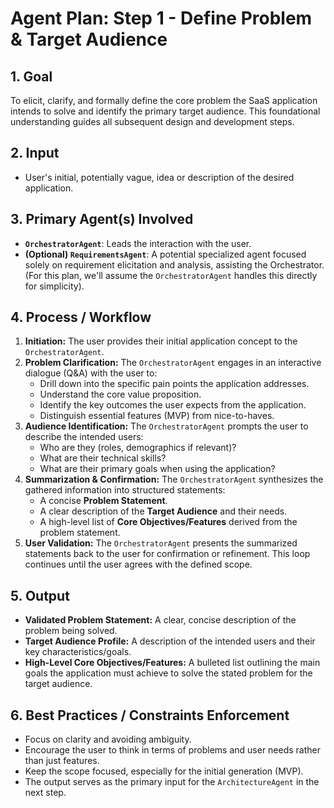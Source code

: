 # Agent Plan: Step 1 - Define Problem & Target Audience

## 1. Goal

To elicit, clarify, and formally define the core problem the SaaS application intends to solve and identify the primary target audience. This foundational understanding guides all subsequent design and development steps.

## 2. Input

*   User's initial, potentially vague, idea or description of the desired application.

## 3. Primary Agent(s) Involved

*   **`OrchestratorAgent`**: Leads the interaction with the user.
*   **(Optional) `RequirementsAgent`**: A potential specialized agent focused solely on requirement elicitation and analysis, assisting the Orchestrator. (For this plan, we'll assume the `OrchestratorAgent` handles this directly for simplicity).

## 4. Process / Workflow

1.  **Initiation:** The user provides their initial application concept to the `OrchestratorAgent`.
2.  **Problem Clarification:** The `OrchestratorAgent` engages in an interactive dialogue (Q&A) with the user to:
    *   Drill down into the specific pain points the application addresses.
    *   Understand the core value proposition.
    *   Identify the key outcomes the user expects from the application.
    *   Distinguish essential features (MVP) from nice-to-haves.
3.  **Audience Identification:** The `OrchestratorAgent` prompts the user to describe the intended users:
    *   Who are they (roles, demographics if relevant)?
    *   What are their technical skills?
    *   What are their primary goals when using the application?
4.  **Summarization & Confirmation:** The `OrchestratorAgent` synthesizes the gathered information into structured statements:
    *   A concise **Problem Statement**.
    *   A clear description of the **Target Audience** and their needs.
    *   A high-level list of **Core Objectives/Features** derived from the problem statement.
5.  **User Validation:** The `OrchestratorAgent` presents the summarized statements back to the user for confirmation or refinement. This loop continues until the user agrees with the defined scope.

## 5. Output

*   **Validated Problem Statement:** A clear, concise description of the problem being solved.
*   **Target Audience Profile:** A description of the intended users and their key characteristics/goals.
*   **High-Level Core Objectives/Features:** A bulleted list outlining the main goals the application must achieve to solve the stated problem for the target audience.

## 6. Best Practices / Constraints Enforcement

*   Focus on clarity and avoiding ambiguity.
*   Encourage the user to think in terms of problems and user needs rather than just features.
*   Keep the scope focused, especially for the initial generation (MVP).
*   The output serves as the primary input for the `ArchitectureAgent` in the next step. 